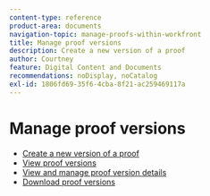 ```yaml
---
content-type: reference
product-area: documents
navigation-topic: manage-proofs-within-workfront
title: Manage proof versions
description: Create a new version of a proof
author: Courtney
feature: Digital Content and Documents
recommendations: noDisplay, noCatalog
exl-id: 1806fd69-35f6-4cba-8f21-ac259469117a
---
```

# Manage proof versions

* [Create a new version of a proof](../../../../review-and-approve-work/proofing/managing-proofs-within-workfront/create-new-proof-version.md) 
* [View proof versions](../../../../review-and-approve-work/proofing/managing-proofs-within-workfront/manage-proof-versions/view-proof-versions.md) 
* [View and manage proof version details](../../../../review-and-approve-work/proofing/managing-proofs-within-workfront/manage-proof-versions/view-version-details.md) 
* [Download proof versions](../../../../review-and-approve-work/proofing/managing-proofs-within-workfront/manage-proof-versions/download-versions.md)
